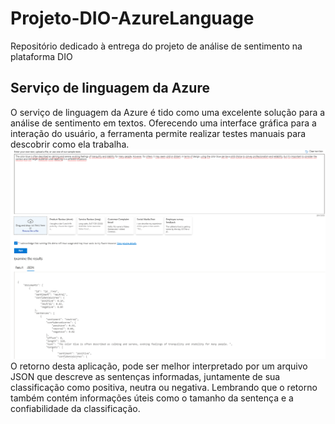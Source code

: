 # Projeto-DIO-AzureLanguage
Repositório dedicado à entrega do projeto de análise de sentimento na plataforma DIO

## Serviço de linguagem da Azure
O serviço de linguagem da Azure é tido como uma excelente solução para a análise de sentimento em textos.
Oferecendo uma interface gráfica para a interação do usuário, a ferramenta permite realizar testes manuais para descobrir como ela trabalha.
<img src="https://raw.githubusercontent.com/luistobiass/Projeto-DIO-AzureLanguage/main/prints/print.png">
O retorno desta aplicação, pode ser melhor interpretado por um arquivo JSON que descreve as sentenças informadas, juntamente de sua classificação como positiva, neutra ou negativa. Lembrando que o retorno também contém informações úteis como o tamanho da sentença e a confiabilidade da classificação.
